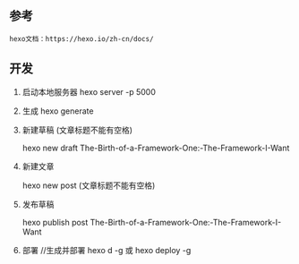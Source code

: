 ## 参考
    hexo文档：https://hexo.io/zh-cn/docs/
## 开发
1. 启动本地服务器 hexo server -p 5000
2. 生成 hexo generate
3. 新建草稿 (文章标题不能有空格)
    
    hexo new draft The-Birth-of-a-Framework-One:-The-Framework-I-Want
4. 新建文章 
    
    hexo new post (文章标题不能有空格)
5. 发布草稿 

    hexo publish post The-Birth-of-a-Framework-One:-The-Framework-I-Want
6. 部署
    //生成并部署
    hexo d -g
    或
    hexo deploy -g
    